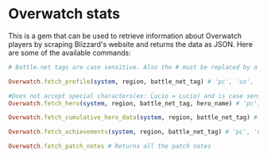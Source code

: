# Overwatch stats
This is a gem that can be used to retrieve information about Overwatch players by scraping Blizzard's website and returns the data as JSON. Here are some of the available commands:

```ruby
# Battle.net tags are case sensitive. Also the # must be replaced by a -

Overwatch.fetch_profile(system, region, battle_net_tag) # 'pc', 'us', 'Battlenettag-1245'

#Does not accept special characters(ex: Ĺucio = Lucio) and is case sensitive
Overwatch.fetch_hero(system, region, battle_net_tag, hero_name) # 'pc', 'us', 'Battlenettag-1245', 'Soldier76'

Overwatch.fetch_cumulative_hero_data(system, region, battle_net_tag) # 'pc', 'us', 'Battlenettag-1245'

Overwatch.fetch_achievements(system, region, battle_net_tag) # 'pc', 'us', 'Battlenettag-1245'

Overwatch.fetch_patch_notes # Returns all the patch notes
```

